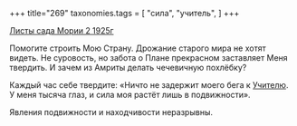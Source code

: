 +++
title="269"
taxonomies.tags = [
 "сила",
 "учитель",
]
+++

[Листы сада Мории 2 1925г](/agni/1925)

Помогите строить Мою Страну. Дрожание старого мира не хотят видеть. Не суровость, но забота о Плане прекрасном заставляет Меня твердить. И зачем из Амриты делать чечевичную похлёбку?   

Каждый час себе твердите: «Ничто не задержит моего бега к [Учителю](/tags/учитель). У меня тысяча глаз, и сила моя растёт лишь в подвижности».   

Явления подвижности и находчивости неразрывны.   

